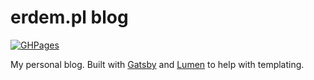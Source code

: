 # erdem.pl blog

[![GHPages](https://github.com/burnpiro/erdem.pl/actions/workflows/main.yaml/badge.svg)](https://github.com/burnpiro/erdem.pl/actions)

My personal blog. Built with [Gatsby](https://www.gatsbyjs.org) and [Lumen](https://github.com/alxshelepenok/gatsby-starter-lumen) to help with templating.